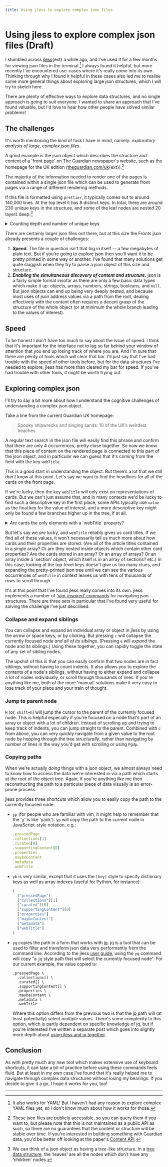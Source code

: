 ```yaml
---
title: Using jless to explore complex json files
---
```


# Using jless to explore complex json files (Draft)

I stumbled across [jless](https://jless.io/){ext} a while ago, and I've used it
for a few months for viewing json files in the terminal.[^yaml] I always found
it helpful, but more recently I've encountered use-cases where it's really come
into its own. Thinking through why I found it helpful in these cases also led me
to realise some more general things about exploring large json structures, which
I will try to sketch here.

There are plenty of effective ways to explore data structures, and no single
approach is going to suit everyone. I wanted to share an approach that I've
found valuable, but I'd love to hear how other people have solved similar
problems!

## The challenges

It's worth mentioning the kind of task I have in mind, namely: _exploratory
analysis of large, complex json files_.

A good example is the json object which describes the structure and content of a
'front page' on The Guardian newspaper's website, such as the homepage for the
UK edition ([theguardian.com/uk](https://www.theguardian.com/uk){ext}).[^capi]

The majority of the information needed to render one of the pages is contained
within a single json file which can be used to generate front pages via a range
of different rendering methods.

If this file is formatted using `prettier`, it typically comes out to around
140,000 lines. At the top level it has 8 distinct keys. In total, there are
around 230 unique keys in the structure, and some of the leaf nodes are nested
20 layers deep.[^leaves]

<aside>
  <details>
  <summary>
    Counting depth and number of unique keys
  </summary>

These scripts count the depth of the tree, and the number of unique keys, in the
json which serves the current Guardian UK homepage. (Nb. running them requires
having [jq](https://stedolan.github.io/jq/) installed.)

```shell
# Counts the number of unique keys.
# Adapted from https://stackoverflow.com/a/37168763
curl -s "https://www.theguardian.com/uk.json?dcr" \
  | jq '[.. | objects | keys[]] | unique' \
  | wc -l

# Returns the maximum 'depth' of leaf nodes
# Adapted from Fabian Keller's script for extracting paths using jq:
#  https://www.fabian-keller.de/blog/5-useful-jq-commands-parse-json-cli/
curl -s "https://www.theguardian.com/uk.json?dcr" \
  | jq 'select(objects)|=[.] | map(paths(scalars)) | map(length) | max'
```

  </details>
</aside>

There are certainly larger json files out there, but at this size the Fronts
json already presents a couple of challenges:

1. **_Speed._** The file in question isn't that big in itself -- a few megabytes
   of plain text. But if you're going to explore json then you'll want it to be
   pretty printed in some way or another. I've found that many solutions get
   quite sluggish when they try to parse a json object of this size and
   structure.
2. **_Enabling the simultaneous discovery of content and structure._** json is a
   fairly simple format insofar as there are only a few basic data types which
   make it up: objects, arrays, numbers, strings, booleans, and `null`. But json
   objects can end up being very deeply nested, and because most uses of json
   address values via a path from the root, dealing effectively with the content
   often requires a decent grasp of the structure of the whole object (or at
   minimum the whole branch leading to the values of interest).

## Speed

To be honest I don't have too much to say about the issue of speed. I think that
it's important for the interface not to lag so far behind your window of
attention that you end up losing track of where you are. And I'm sure that there
are plenty of tools which will clear that bar. I'll just say that I've had
trouble with the speed of other tools before, but for the data structures I've
needed to explore, jless has more than cleared my bar for speed. If you've had
trouble with other tools, it might be worth trying out.

## Exploring complex json

I'll try to say a bit more about how I understand the cognitive challenges of
understanding a complex json object.

Take a line from the current Guardian UK homepage:

> Spooky shipwrecks and singing sands: 10 of the UK’s weirdest beaches

A regular text search in the json file will easily find this phrase and confirm
that there are only 4 occurrences, pretty close together. So now we know that
this piece of content on the rendered page is connected to this part of the json
object, and in particular we can guess that it's coming from the field with the
key `webTitle`.

This is a good start in understanding the object. But there's a lot that we
still _don't_ know at this point. Let's say we want to find the headlines for
all of the cards on the front page.

If we're lucky, then the key `webTitle` will only exist on representations of
cards. But we can't just assume that, and in many contexts we'd be lucky to find
such a descriptive key in the first place; some APIs typically use `value` as
the final key for the value of interest, and a more descriptive key might only
be found a few branches higher up in the tree, if at all.

<aside>
  <details>
  <summary>
    <em>Are</em> cards the only elements with a `webTitle` property?
  </summary>

As it turns out, far from it! Assuming that I've written my queries correctly,
it looks like there are 2100 objects with a `webTitle` key, and most of them are
attached to 'tags' rather than cards.

```shell
curl https://www.theguardian.com/uk.json\?dcr\=true \
  | jq \
    '[
      path(..
        | objects
        | select(has("webTitle"))
      )
      | . + ["webTitle"]
      | join(".")
    ]'
```

  </details>
</aside>

But let's say we _are_ lucky, and `webTitle` reliably gives us card titles. If
we find all of these values, it won't necessarily tell us much more about how
cards and their properties are stored. (Are all of the article titles contained
in a single array? Or are they nested inside objects which contain other card
properties? Are the cards stored in an array? Or an array of arrays? Or an array
inside a 'section' object, which itself is in an array of sections? etc.) In
this case, looking at the top-level keys doesn't give us too many clues, and
expanding the pretty-printed json tree until we can see the various occurrences
of `webTitle` in context leaves us with tens of thousands of rows to scroll
through.

It's at this point that I've found jless really comes into its own. jless
implements a number of ['vim-inspired' commands](https://jless.io/user-guide.html)
for navigating json structures. There are three sets in particular that I've
found very useful for solving the challenge I've just described.

### Collapse and expand siblings

You can collapse and expand an individual array or object in jless by using the
arrow or space keys, or by clicking. But pressing `c` will collapse the
currently focused node _and all of its siblings_. (Pressing `e` will _expand_
the node and its siblings.) Using these together, you can rapidly toggle the
state of any set of sibling nodes.

The upshot of this is that you can easily confirm that two nodes are in fact
siblings, without having to count indents. It also allows you to explore the
contents of a node's siblings, without having to either expand and collapse a
lot of nodes individually, or scroll through thousands of lines. If you're
anything like me, both of the more 'manual' solutions make it very easy to lose
track of your place and your train of thought.

### Jump to parent node

`H` (or, `shift+h`) will jump the cursor to the parent of the currently focused
node. This is helpful especially if you're focused on a node that's part of an
array or object with a lot of children. Instead of scrolling up and trying to
keep track of indents, you can jump straight to the parent. Combined with `c`
from above, you can very quickly navigate from a given value to the root node by
hopping through the tree _structurally_, rather than navigating by number of
lines in the way you'd get with scrolling or using `PgUp`.

### Copying paths

When we're actually _doing_ things with a json object, we almost always need to
know how to access the data we're interested in via a path which starts at the
root of the object tree. Again, if you're anything like me then reconstructing
the path to a particular piece of data visually is an error-prone process.

jless provides three shortcuts which allow you to easily copy the path to the
currently focused node:

- `yp` (for people who are familiar with vim, it might help to remember that the
  'y' is like 'yank'). `yp` will copy the path to the current node in
  JavaScript-style notation, e.g.:
  ```js
  .pressedPage
  .collections[1]
  .curated[0]
  .supportingContent[0]
  .properties
  .maybeContent
  .metadata
  .webTitle
  ```
- `yb` is very similar, except that it uses the `[key]` style to specify
  dictionary keys as well as array indexes (useful for Python, for instance):

  ```py
  (
    ["pressedPage"]
    ["collections"][1]
    ["curated"][0]
    ["supportingContent"][0]
    ["properties"]
    ["maybeContent"]
    ["metadata"]
    ["webTitle"]
  )
  ```

- `yq` copies the path in a form that works with
  [jq](https://stedolan.github.io/jq/). jq is a tool that can be used to filter
  and transform json data very performantly from the command line. According to
  the jless [user guide](https://jless.io/user-guide.html), using the `yq`
  command will copy "a `jq` style path that will select the currently focused
  node". For our current example, the value copied is:
  ```shell
  .pressedPage \
    .collections[] \
    .curated[] \
    .supportingContent[] \
    .properties \
    .maybeContent \
    .metadata \
    .webTitle
  ```
  Where this option differs from the previous two is that the jq path will (at
  least potentially) select _multiple_ values. There's some complexity to this
  option, which is partly dependent on specific knowledge of jq, but if you're
  interested I've written a separate post which goes into slightly more depth
  about [using jless and jq together](jq-with-jless.md).

## Conclusion

As with pretty much any new tool which makes extensive use of keyboard
shortcuts, it can take a bit of practice before using these commands feels
fluid. But at least in my own case I've found that it's really helped me to
navigate through complex data structures without losing my bearings. If you
decide to give it a go, I hope it works for you, too!

---

[^yaml]:
    It also works for YAML! But I haven't had any reason to explore complex
    YAML files yet, so I don't know much about how it works for those.

[^capi]:
    These json files are publicly accessible, so you can query them if you want
    to, but please note that this is not maintained as a public API as such,
    so there are no guarantees that the content or structure will be stable over
    time. If you're interested in building something with Guardian data, you'd
    be better off looking at the paper's
    [Content API](https://open-platform.theguardian.com/access/).

[^leaves]:
    We can think of a json object as having a tree-like structure. In a
    [tree data structure](<https://en.wikipedia.org/wiki/Tree_(data_structure)>), the
    'leaves' are all the nodes which don't have any 'children' nodes.
